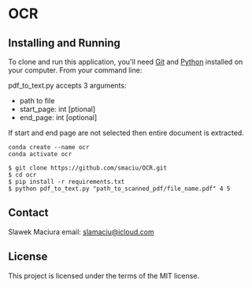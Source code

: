 # OCR

## Installing and Running

To clone and run this application, you'll need [Git](https://git-scm.com) and [Python](https://www.python.org/downloads/) installed on your computer. From your command line:

pdf_to_text.py accepts 3 arguments: 
- path to file
- start_page: int [ptional]
- end_page: int [optional]

If start and end page are not selected then entire document is extracted.

```
conda create --name ocr
conda activate ocr

$ git clone https://github.com/smaciu/OCR.git
$ cd ocr
$ pip install -r requirements.txt
$ python pdf_to_text.py "path_to_scanned_pdf/file_name.pdf" 4 5

```

## Contact

Slawek Maciura 
email: slamaciu@icloud.com

## License

This project is licensed under the terms of the MIT license.
